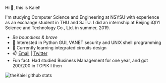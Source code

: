 <!---About me--->

Hi 👋, this is Kaiel!

I'm studying Computer Science and Engineering at NSYSU with experience as an exchange student in THU and SJTU.
I did an internship at Beijing iQIYI Science and Technology Co., Ltd. in summer, 2019.

- *Be boundless & brave*
- 🔭 Interested in Python GUI, VANET security and UNIX shell programming
- 🌱 Currently learning integrated circuits design
- 📫 [Email](mailto:thekaielhsu@gmail.com) | [Twitter](https://twitter.com/Kaiel_H)
- Fun fact: Had studied Business Management for one year, and got 200/200 in TOPIK Ⅰ then

<!---GitHub Stats--->

![theKaiel github stats](https://github-readme-stats.vercel.app/api?username=theKaiel&show_icons=true)
